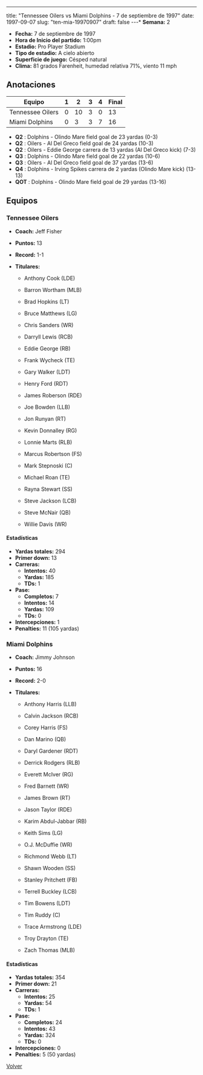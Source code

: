 ---
title: "Tennessee Oilers vs Miami Dolphins - 7 de septiembre de 1997"
date: 1997-09-07
slug: "ten-mia-19970907"
draft: false
---* **Semana:** 2
* **Fecha:** 7 de septiembre de 1997
* **Hora de Inicio del partido:** 1:00pm
* **Estadio:** Pro Player Stadium
* **Tipo de estadio:** A cielo abierto
* **Superficie de juego:** Césped natural
* **Clima:** 81 grados Farenheit, humedad relativa 71%, viento 11 mph




## Anotaciones
| Equipo | 1 | 2 | 3 | 4 | Final |
|--------|---|---|---|---|-------|
| Tennessee Oilers  | 0 | 10 | 3 | 0  | 13 |
| Miami Dolphins  | 0 | 3 | 3 | 7  | 16 |
* **Q2** : Dolphins - Olindo Mare field goal de 23 yardas (0-3)
* **Q2** : Oilers - Al Del Greco field goal de 24 yardas (10-3)
* **Q2** : Oilers - Eddie George carrera de 13 yardas (Al Del Greco kick) (7-3)
* **Q3** : Dolphins - Olindo Mare field goal de 22 yardas (10-6)
* **Q3** : Oilers - Al Del Greco field goal de 37 yardas (13-6)
* **Q4** : Dolphins - Irving Spikes carrera de 2 yardas (Olindo Mare kick) (13-13)
* **QOT** : Dolphins - Olindo Mare field goal de 29 yardas (13-16)


## Equipos


### Tennessee Oilers
* **Coach:** Jeff Fisher
* **Puntos:** 13
* **Record:** 1-1
* **Titulares:** 

  * Anthony Cook (LDE) 

  * Barron Wortham (MLB) 

  * Brad Hopkins (LT) 

  * Bruce Matthews (LG) 

  * Chris Sanders (WR) 

  * Darryll Lewis (RCB) 

  * Eddie George (RB) 

  * Frank Wycheck (TE) 

  * Gary Walker (LDT) 

  * Henry Ford (RDT) 

  * James Roberson (RDE) 

  * Joe Bowden (LLB) 

  * Jon Runyan (RT) 

  * Kevin Donnalley (RG) 

  * Lonnie Marts (RLB) 

  * Marcus Robertson (FS) 

  * Mark Stepnoski (C) 

  * Michael Roan (TE) 

  * Rayna Stewart (SS) 

  * Steve Jackson (LCB) 

  * Steve McNair (QB) 

  * Willie Davis (WR) 

#### Estadísticas
* **Yardas totales:** 294
* **Primer down:** 13
* **Carreras:**
  * **Intentos:** 40
  * **Yardas:** 185
  * **TDs:** 1
* **Pase:**
  * **Completos:** 7
  * **Intentos:** 14
  * **Yardas:** 109
  * **TDs:** 0
* **Intercepciones:** 1
* **Penalties:** 11 (105 yardas)

### Miami Dolphins
* **Coach:** Jimmy Johnson
* **Puntos:** 16
* **Record:** 2-0
* **Titulares:** 

  * Anthony Harris (LLB) 

  * Calvin Jackson (RCB) 

  * Corey Harris (FS) 

  * Dan Marino (QB) 

  * Daryl Gardener (RDT) 

  * Derrick Rodgers (RLB) 

  * Everett McIver (RG) 

  * Fred Barnett (WR) 

  * James Brown (RT) 

  * Jason Taylor (RDE) 

  * Karim Abdul-Jabbar (RB) 

  * Keith Sims (LG) 

  * O.J. McDuffie (WR) 

  * Richmond Webb (LT) 

  * Shawn Wooden (SS) 

  * Stanley Pritchett (FB) 

  * Terrell Buckley (LCB) 

  * Tim Bowens (LDT) 

  * Tim Ruddy (C) 

  * Trace Armstrong (LDE) 

  * Troy Drayton (TE) 

  * Zach Thomas (MLB) 

#### Estadísticas
* **Yardas totales:** 354
* **Primer down:** 21
* **Carreras:**
  * **Intentos:** 25
  * **Yardas:** 54
  * **TDs:** 1
* **Pase:**
  * **Completos:** 24
  * **Intentos:** 43
  * **Yardas:** 324
  * **TDs:** 0
* **Intercepciones:** 0
* **Penalties:** 5 (50 yardas)


[Volver](/historia/1997)
